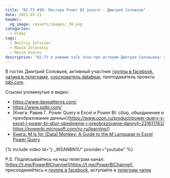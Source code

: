 ```yaml
---
title: "BI-TV #30: Мастера Power BI рунета - Дмитрий Соловьев"
date: 2021-03-21
header:
  og_image: /assets/images/_30.png
categories:
  - Video
tags:
  - Dmitriy Soloviev
  - Maxim Zelenskiy
  - Maxim Uvarov
description: "BI-TV в режиме talk show про историю Дмитрия Соловьева: становление, мотивация, планы."
---
```


В гостях Дмитрий Соловьев, активный участник [группы в facebook](https://www.facebook.com/groups/powerBiForever), [чатика в телеграме](https://t.me/PBI_Rus/), [сооснователь databear](https://databear.com/), преподаватель проекта [iqbi.com](https://iqbi.pro/). 

Ссылки упомянутые в видео:

- https://www.daxpatterns.com/
- https://www.sqlbi.com/
- [Книга: Равив Г. Power Query в Excel и Power BI: сбор, обьединение и преобразование данных](https://www.ozon.ru/product/power-query-v-excel-i-power-bi-sbor-obedinenie-i-preobrazovanie-dannyh-231611763/
 https://powerbi.microsoft.com/ru-ru/learning/)
- [Книга: M Is for (Data) Monkey: A Guide to the M Language in Excel Power Query](https://www.amazon.com/Data-Monkey-Guide-Language-Excel/dp/1615470344)


{% include video id="j-_WSANBN1U" provider="youtube" %}

P.S. Подписывайтесь на наш телеграм канал: [https://t.me/PowerBIChannel](https://t.me/PowerBIChannel), присоединяйтесь к [группе в facebook](https://www.facebook.com/groups/powerBiForever), вступайте в [телеграм чатик](https://t.me/PBI_Rus/)

<!--  
<style>.embed-container { position: relative; padding-bottom: 56.25%; height: 0; overflow: hidden; max-width: 100%; } .embed-container iframe, .embed-container object, .embed-container embed { position: absolute; top: 0; left: 0; width: 100%; height: 100%; }</style><div class='embed-container'><iframe src='https://www.youtube.com/embed/XY7qf1wlgyU' frameborder='0' allowfullscreen></iframe></div>
-->  
